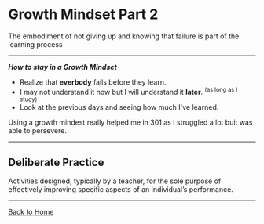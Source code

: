 # Growth Mindset Part 2

The embodiment of not giving up and knowing that failure is part of the learning process

---

***How to stay in a Growth Mindset***

- Realize that **everbody** fails before they learn.
- I may not understand it now but I will understand it **later**. <sup>(as long as I study)</sup>
- Look at the previous days and seeing how much I've learned.

Using a growth mindest really helped me in 301 as I struggled a lot buit was able to persevere.

---

## Deliberate Practice

Activities designed, typically by a teacher, for the sole purpose of effectively improving specific aspects of an individual’s performance.

---

[Back to Home](../README.md)

